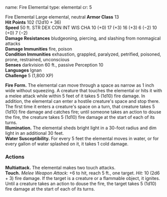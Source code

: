 name: Fire Elemental
type: elemental
cr: 5

Fire Elemental Large elemental, neutral 
**Armor Class** 13    
**Hit Points** 102 (12d10 + 36)    
**Speed** 50 ft. STR DEX CON INT WIS CHA 10 (+0) 17 (+3) 16 (+3) 6 (−2) 10 (+0) 7 (−2)    
**Damage Resistances** bludgeoning, piercing, and slashing from nonmagical attacks    
**Damage Immunities** fire, poison    
**Condition Immunities** exhaustion, grappled, paralyzed, petrified, poisoned, prone, restrained, unconscious    
**Senses** darkvision 60 ft., passive Perception 10    
**Languages** Ignan    
**Challenge** 5 (1,800 XP)    

**Fire Form.** The elemental can move through a space as narrow as 1 inch wide without squeezing. A creature that touches the elemental or hits it with a melee attack while within 5 feet of it takes 5 (1d10) fire damage. In addition, the elemental can enter a hostile creature's space and stop there. The first time it enters a creature's space on a turn, that creature takes 5 (1d10) fire damage and catches fire; until someone takes an action to douse the fire, the creature takes 5 (1d10) fire damage at the start of each of its turns.    
**Illumination.** The elemental sheds bright light in a 30-foot radius and dim light in an additional 30 feet.    
**Water Susceptibility.** For every 5 feet the elemental moves in water, or for every gallon of water splashed on it, it takes 1 cold damage. 

### Actions 
**Multiattack.** The elemental makes two touch attacks.    
**Touch.** _Melee Weapon Attack:_ +6 to hit, reach 5 ft., one target. _Hit:_ 10 (2d6 + 3) fire damage. If the target is a creature or a flammable object, it ignites. Until a creature takes an action to douse the fire, the target takes 5 (1d10) fire damage at the start of each of its turns.